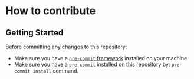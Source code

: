# How to contribute

## Getting Started

Before committing any changes to this repository:

- Make sure you have a [`pre-commit` framework][pre-commit-gh-page] installed on your machine.
- Make sure you have a `pre-commit` installed on this repository
  by: `pre-commit install` command.

<!-- Named links -->

[pre-commit-gh-page]: https://github.com/pre-commit/pre-commit
